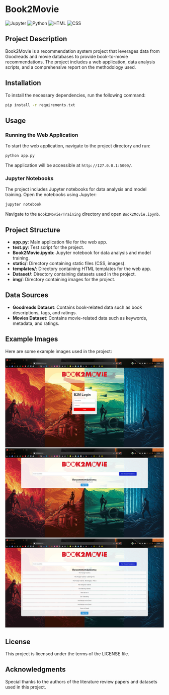 # Book2Movie

![Jupyter](https://img.shields.io/badge/Jupyter-F37626.svg?logo=Jupyter&logoColor=white)
![Python](https://img.shields.io/badge/Python-3776AB.svg?logo=Python&logoColor=white)
![HTML](https://img.shields.io/badge/HTML-E34F26.svg?logo=HTML5&logoColor=white)
![CSS](https://img.shields.io/badge/CSS-1572B6.svg?logo=CSS3&logoColor=white)

## Project Description
Book2Movie is a recommendation system project that leverages data from Goodreads and movie databases to provide book-to-movie recommendations. The project includes a web application, data analysis scripts, and a comprehensive report on the methodology used.

## Installation
To install the necessary dependencies, run the following command:
```bash
pip install -r requirements.txt
```

## Usage
### Running the Web Application
To start the web application, navigate to the project directory and run:
```bash
python app.py
```
The application will be accessible at `http://127.0.0.1:5000/`.

### Jupyter Notebooks
The project includes Jupyter notebooks for data analysis and model training. Open the notebooks using Jupyter:
```bash
jupyter notebook
```
Navigate to the `Book2Movie/Training` directory and open `Book2Movie.ipynb`.

## Project Structure
- **app.py**: Main application file for the web app.
- **test.py**: Test script for the project.
- **Book2Movie.ipynb**: Jupyter notebook for data analysis and model training.
- **static/**: Directory containing static files (CSS, images).
- **templates/**: Directory containing HTML templates for the web app.
- **Dataset/**: Directory containing datasets used in the project.
- **img/**: Directory containing images for the project.

## Data Sources
- **Goodreads Dataset**: Contains book-related data such as book descriptions, tags, and ratings.
- **Movies Dataset**: Contains movie-related data such as keywords, metadata, and ratings.

## Example Images
Here are some example images used in the project:

![Example Image 1](img/img1.png)
![Example Image 2](img/img2.png)
![Example Image 3](img/img3.png)

## License
This project is licensed under the terms of the LICENSE file.

## Acknowledgments
Special thanks to the authors of the literature review papers and datasets used in this project.
